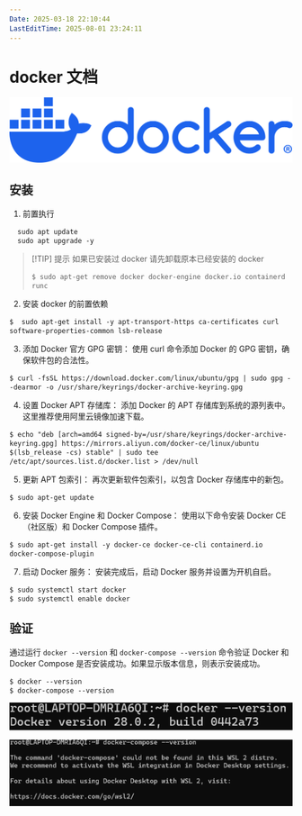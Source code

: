 ```yaml
---
Date: 2025-03-18 22:10:44
LastEditTime: 2025-08-01 23:24:11
---
```


# docker 文档

![logo](./assets/logo.svg)

## 安装

1. 前置执行

```bash:no-line-numbers
  sudo apt update
  sudo apt upgrade -y
```

> [!TIP] 提示
> 如果已安装过 docker 请先卸载原本已经安装的 docker
>
> ```bash:no-line-numbers
> $ sudo apt-get remove docker docker-engine docker.io containerd runc
> ```

2. 安装 docker 的前置依赖

```bash:no-line-numbers
$  sudo apt-get install -y apt-transport-https ca-certificates curl software-properties-common lsb-release
```

3. 添加 Docker 官方 GPG 密钥：
   使用 curl 命令添加 Docker 的 GPG 密钥，确保软件包的合法性。

```bash:no-line-numbers
$ curl -fsSL https://download.docker.com/linux/ubuntu/gpg | sudo gpg --dearmor -o /usr/share/keyrings/docker-archive-keyring.gpg
```

4. 设置 Docker APT 存储库：
   添加 Docker 的 APT 存储库到系统的源列表中。这里推荐使用阿里云镜像加速下载。

```bash:no-line-numbers
$ echo "deb [arch=amd64 signed-by=/usr/share/keyrings/docker-archive-keyring.gpg] https://mirrors.aliyun.com/docker-ce/linux/ubuntu $(lsb_release -cs) stable" | sudo tee /etc/apt/sources.list.d/docker.list > /dev/null
```

5. 更新 APT 包索引：
   再次更新软件包索引，以包含 Docker 存储库中的新包。

```bash:no-line-numbers
$ sudo apt-get update
```

6. 安装 Docker Engine 和 Docker Compose：
   使用以下命令安装 Docker CE（社区版）和 Docker Compose 插件。

```bash:no-line-numbers
$ sudo apt-get install -y docker-ce docker-ce-cli containerd.io docker-compose-plugin
```

7. 启动 Docker 服务：
   安装完成后，启动 Docker 服务并设置为开机自启。

```bash:no-line-numbers
$ sudo systemctl start docker
$ sudo systemctl enable docker
```

## 验证

通过运行 `docker --version` 和 `docker-compose --version` 命令验证 Docker 和 Docker Compose 是否安装成功。如果显示版本信息，则表示安装成功。

```bash:no-line-numbers
$ docker --version
$ docker-compose --version
```

![docker-version](./assets/docker-version.webp)

![docker-compose-version](./assets/docker-compose-version.webp)
